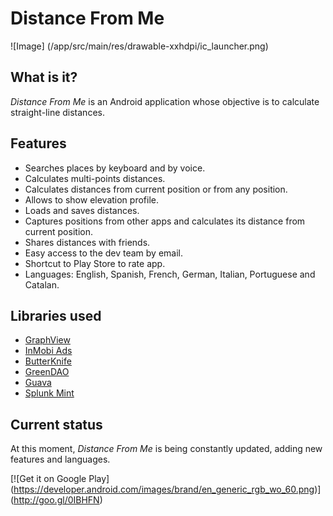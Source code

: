 # Distance From Me
![Image] (/app/src/main/res/drawable-xxhdpi/ic_launcher.png)

## What is it?
*Distance From Me* is an Android application whose objective is to calculate straight-line distances.

## Features
* Searches places by keyboard and by voice.
* Calculates multi-points distances.
* Calculates distances from current position or from any position.
* Allows to show elevation profile.
* Loads and saves distances.
* Captures positions from other apps and calculates its distance from current position.
* Shares distances with friends.
* Easy access to the dev team by email.
* Shortcut to Play Store to rate app.
* Languages: English, Spanish, French, German, Italian, Portuguese and Catalan.

## Libraries used
* [GraphView](http://android-graphview.org)
* [InMobi Ads](http://www.inmobi.com)
* [ButterKnife](http://jakewharton.github.io/butterknife)
* [GreenDAO](http://greendao-orm.com)
* [Guava](https://github.com/google/guava)
* [Splunk Mint](http://www.splunk.com/mint)

## Current status
At this moment, *Distance From Me* is being constantly updated, adding new features and languages.

[![Get it on Google Play]
    (https://developer.android.com/images/brand/en_generic_rgb_wo_60.png)]
(http://goo.gl/0IBHFN)

